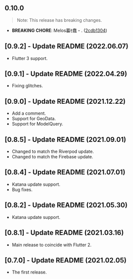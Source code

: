 ## 0.10.0

> Note: This release has breaking changes.

 - **BREAKING** **CHORE**: Melos蟇ｾ蠢・. ([2cdb1304](https://github.com/mathrunet/flutter_masamune/commit/2cdb13044ea12f1f53b9b3cbcf0383e62fad11ac))

## [0.9.2] - Update README (2022.06.07)

* Flutter 3 support.

## [0.9.1] - Update README (2022.04.29)

* Fixing glitches.

## [0.9.0] - Update README (2021.12.22)

* Add a comment.
* Support for GeoData.
* Support for ModelQuery.

## [0.8.5] - Update README (2021.09.01)

* Changed to match the Riverpod update.
* Changed to match the Firebase update.

## [0.8.4] - Update README (2021.07.01)

* Katana update support.
* Bug fixes.

## [0.8.2] - Update README (2021.05.30)

* Katana update support.

## [0.8.1] - Update README (2021.03.16)

* Main release to coincide with Flutter 2.

## [0.7.0] - Update README (2021.02.05)

* The first release.
